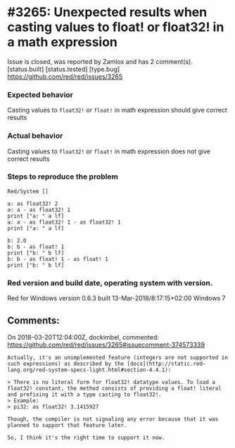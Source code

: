 
#3265: Unexpected results when casting values to float! or float32! in a math expression
================================================================================
Issue is closed, was reported by Zamlox and has 2 comment(s).
[status.built] [status.tested] [type.bug]
<https://github.com/red/red/issues/3265>

### Expected behavior
Casting values to ```float32!``` or ```float!``` in math expression should give correct results
### Actual behavior
Casting values to ```float32!``` or ```float!``` in math expression does not give correct results
### Steps to reproduce the problem
```
Red/System []

a: as float32! 2
a: a - as float32! 1
print ["a: " a lf]
a: a - as float32! 1 - as float32! 1
print ["a: " a lf]

b: 2.0
b: b - as float! 1
print ["b: " b lf]
b: b - as float! 1 - as float! 1
print ["b: " b lf]
```
### Red version and build date, operating system with version.
Red for Windows version 0.6.3 built 13-Mar-2018/8:17:15+02:00
Windows 7 


Comments:
--------------------------------------------------------------------------------

On 2018-03-20T12:04:00Z, dockimbel, commented:
<https://github.com/red/red/issues/3265#issuecomment-374573339>

    Actually, it's an unimplemented feature (integers are not supported in such expressions) as described by the [docs](http://static.red-lang.org/red-system-specs-light.html#section-4.4.1):
    
    > There is no literal form for float32! datatype values. To load a float32! constant, the method consists of providing a float! literal and prefixing it with a type casting to float32!.
    > Example:
    > pi32: as float32! 3.1415927
    
    Though, the compiler is not signaling any error because that it was planned to support that feature later.
    
    So, I think it's the right time to support it now.

